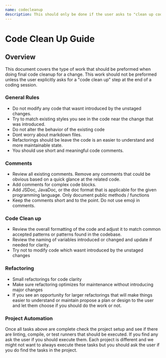 ```yaml
---
name: codecleanup
description: This should only be done if the user asks to "clean up code". At the end of a major change on a git branch this document describes the code clean up tasks that should be preformed. 
---
```


# Code Clean Up Guide

##  Overview
This document covers the type of work that should be preformed when doing final code cleanup for a change.
This work should not be preformed unless the user explicitly asks for a "code clean up" step at the end of a coding 
session. 

### General Rules
* Do not modify any code that wasnt introduced by the unstaged changes. 
* Try to match existing styles you see in the code near the change that was introduced. 
* Do not alter the behavior of the existing code
* Dont worry about markdown files. 
* Refactorings should be leave the code is an easier to understand and more maintainable state.
* You should use short and meaningful code comments.

### Comments

* Review all existing comments. Remove any comments that could be obvious based on a quick glance at the related code.
* Add comments for complex code blocks. 
* Add JSDoc, JavaDoc, or the doc format that is applicable for the given programming language. Only document public methods / functions
* Keep the comments short and to the point. Do not use emoji in comments. 

### Code Clean up
* Review the overall formatting of the code and adjust it to match common accepted patterns or patterns found in the codebase. 
* Review the naming of variables introduced or changed and update if needed for clarity.
* Try not to modify code which wasnt introduced by the unstaged changes

### Refactoring
* Small refactorings for code clarity
* Make sure refactoring optimizes for maintenance without introducing major changes
* If you see an opportunity for larger refactorings that will make things easier to understand or maintain propose a plan or design to the user and let them choose if you should do the work or not. 

### Project Automation
Once all tasks above are complete check the project setup and see if there are linting, compile, or test runners that should be executed. If you find any ask the user if you should execute them. Each project is different and we might not want to always execute these tasks but you should ask the user if you do find the tasks in the project. 
